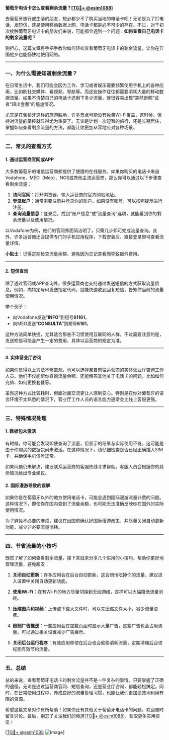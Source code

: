 **葡萄牙电话卡怎么查看剩余流量？[[TG💪+ @esim1088](https://t.me/s/esim1088)]**

去葡萄牙旅行或生活的朋友，想必都少不了购买当地的电话卡吧！无论是为了打电话、发短信，还是使用移动数据上网，电话卡都是必不可少的存在。不过，对于初次接触葡萄牙电话卡的朋友们来说，可能都会遇到一个问题：**如何查看自己电话卡的剩余流量呢？**

别担心，这篇文章将手把手教你如何轻松查看葡萄牙电话卡的剩余流量，让你在异国他乡也能畅快地使用网络。

---

### **一、为什么需要知道剩余流量？**

在日常生活中，我们可能会因为工作、学习或者娱乐需要频繁使用手机上的各种应用，比如刷社交媒体、看视频、导航等。而这些操作往往都需要消耗大量的移动数据流量。如果不清楚自己的电话卡还剩下多少流量，就很容易出现“突然断网”或者“超出套餐”的尴尬情况。

尤其是在葡萄牙这样的旅游胜地，许多景点可能没有免费Wi-Fi覆盖，这时候，保持对流量的掌控就显得尤为重要了。无论是计划一次短暂的旅行，还是长期居住，掌握如何查看剩余流量的方法，都能让你更加从容地应对各种场景。

---

### **二、常见的查看方式**

#### **1. 通过运营商官网或APP**

大多数葡萄牙的电信运营商都提供了便捷的在线服务。如果你购买的电话卡来自Vodafone、MEO（Meo）、NOS或其他主流运营商，那么你可以通过以下步骤查看剩余流量：

1. **访问官网**：打开浏览器，输入运营商的官方网站地址。
2. **登录账户**：通常需要注册并登录你的账户。如果没有账号，可以按照提示进行注册。
3. **查询流量信息**：登录后，找到“账户信息”或“流量查询”选项，就能看到你的剩余流量以及使用情况。

以Vodafone为例，他们的官网界面简洁明了，只需几步即可完成流量查询。此外，许多运营商还会提供专门的手机应用程序，下载安装后，直接登录即可查看流量详情。

**小贴士**：记得定期检查流量余额，避免因为忘记查看而导致额外费用。

---

#### **2. 短信查询**

除了通过官网或APP查询外，很多运营商也支持通过发送短信的方式获取流量信息。例如，向特定号码发送指定代码，就能快速收到回复短信，告知你当前的流量使用情况。

举个例子：
- 向Vodafone发送“**INFO**”到短号**61161**。
- 向MEO发送“**CONSULTA**”到短号**6161**。

这种方法简单快捷，尤其适合那些不习惯使用互联网的人群。不过需要注意的是，发送短信可能会产生一定的费用，具体以运营商的规定为准。

---

#### **3. 实体营业厅咨询**

如果你觉得以上方法不够直观，也可以选择亲自前往运营商的实体营业厅咨询工作人员。他们不仅能帮你查询流量余额，还能解答其他关于电话卡的问题，比如如何充值、如何更换套餐等。

虽然这种方式比较耗时，但面对面交流更让人感到安心。特别是在你对葡萄牙的语言环境不太熟悉的情况下，营业厅工作人员的语言能力通常会比线上客服更强。

---

### **三、特殊情况处理**

#### **1. 数据包未激活**

有时候，你可能会发现即使查询了流量，但显示的结果与实际使用不符。这可能是由于你购买的数据包尚未激活。在这种情况下，请仔细检查是否已经正确插入SIM卡，并确保手机信号正常。

如果问题仍未解决，建议联系运营商的客服热线寻求帮助。客服人员会根据你的具体情况给出专业建议。

#### **2. 国际漫游导致的误解**

如果你是在葡萄牙以外的地方使用电话卡，可能会遇到国际漫游流量计费的问题。这种情况下，即使你在国内查到了流量余额，也可能无法准确反映你在国外的实际使用情况。

为了避免不必要的麻烦，建议在出国前确认好国际漫游政策，并尽量关闭自动更新功能，减少非必要流量消耗。

---

### **四、节省流量的小技巧**

既然了解了如何查看剩余流量，接下来就来分享几个实用的小技巧，帮助你更好地管理流量，避免超支：

1. **关闭自动更新**：许多应用会在后台自动更新，这会悄悄吃掉你的流量。建议进入设置中关闭自动更新功能。
   
2. **使用Wi-Fi**：在有Wi-Fi的地方尽量切换到无线网络，这样可以大幅降低流量消耗。

3. **压缩图片和视频**：上传或下载大文件时，可以先压缩文件大小，减少流量浪费。

4. **限制广告推送**：一些应用会在加载页面时显示大量广告，这些广告也会占用流量。可以通过相关设置减少广告展示。

5. **关闭后台运行程序**：有些应用即使在后台也会偷偷消耗流量，定期清理后台进程能有效节约流量。

---

### **五、总结**

总的来说，查看葡萄牙电话卡的剩余流量并不是一件复杂的事情。只要掌握了正确的途径，无论是通过运营商官网、短信查询，还是营业厅咨询，都能轻松搞定。同时，在日常使用过程中，养成良好的流量管理习惯，也能让我们更加高效地利用有限的资源。

希望这篇文章对你有所帮助！如果你还有其他关于葡萄牙电话卡的问题，欢迎随时留言讨论。最后，别忘了关注我们的频道[[TG💪+ @esim1088](https://t.me/s/esim1088)]，获取更多实用资讯！

[[TG💪+ @esim1088](https://t.me/s/esim1088) ![Image](https://i.postimg.cc/4NQfJmqS/Snipaste-2025-05-13-00-14-12.png)]